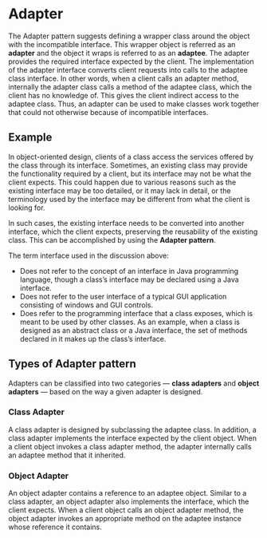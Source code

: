 # Adapter
The Adapter pattern suggests defining a wrapper class around the object with the incompatible interface. This wrapper object is referred as an **adapter** and the object it wraps is referred to as an **adaptee**. The adapter provides the required interface expected by the client. The implementation of the adapter interface converts client requests into calls to the adaptee class interface. In other words, when a client calls an adapter method, internally the adapter class calls a method of the adaptee class, which the client has no knowledge of. This gives the client indirect access to the adaptee class. Thus, an adapter can be used to make classes work together that could not otherwise because of incompatible interfaces.

## Example
In object-oriented design, clients of a class access the services offered by the class through its interface. Sometimes, an existing class may provide the functionality required by a client, but its interface may not be what the client expects. This could happen due to various reasons such as the existing interface may be too detailed, or it may lack in detail, or the terminology used by the interface may be different from what the client is looking for.

In such cases, the existing interface needs to be converted into another interface, which the client expects, preserving the reusability of the existing class. This can be accomplished by using the **Adapter pattern**.

The term interface used in the discussion above:
* Does not refer to the concept of an interface in Java programming language, though a class’s interface may be declared using a Java interface.
* Does not refer to the user interface of a typical GUI application consisting of windows and GUI controls.
* Does refer to the programming interface that a class exposes, which is meant to be used by other classes. As an example, when a class is designed as an abstract class or a Java interface, the set of methods declared in it makes up the class’s interface.

## Types of Adapter pattern
Adapters can be classified into two categories — **class adapters** and **object adapters** — based on the way a given adapter is designed.

### Class Adapter
A class adapter is designed by subclassing the adaptee class. In addition, a class adapter implements the interface expected by the client object. When a client object invokes a class adapter method, the adapter internally calls an adaptee method that it inherited.

### Object Adapter
An object adapter contains a reference to an adaptee object. Similar to a class adapter, an object adapter also implements the interface, which the client expects. When a client object calls an object adapter method, the object adapter invokes an appropriate method on the adaptee instance whose reference it contains.